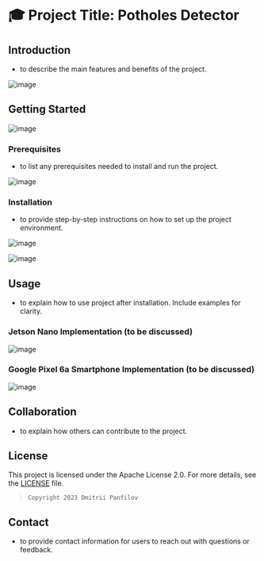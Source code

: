# 🎓 Project Title: Potholes Detector

## Introduction

- to describe the main features and benefits of the project.

![image](https://github.com/DmPanf/Potholes_Detector/assets/99917230/765a923d-86cb-4a2f-b6b8-b89834075192)

## Getting Started

![image](https://github.com/DmPanf/Potholes_Detector/assets/99917230/ab0068df-493e-4182-bbb4-8372bfdc7b93)

### Prerequisites

- to list any prerequisites needed to install and run the project.

![image](https://github.com/DmPanf/Potholes_Detector/assets/99917230/ac37309d-2da8-44d5-b008-bd7d493ae380)


### Installation

- to provide step-by-step instructions on how to set up the project environment.

![image](https://github.com/DmPanf/Potholes_Detector/assets/99917230/dbfc558e-4620-4c8b-aeb8-375ca3f44930)

![image](https://github.com/DmPanf/Potholes_Detector/assets/99917230/fe53dfde-9c91-4281-a978-2cd30cc03bde)


## Usage

- to explain how to use project after installation. Include examples for clarity.

  
### Jetson Nano Implementation (to be discussed)

![image](https://github.com/DmPanf/Potholes_Detector/assets/99917230/d650943a-623a-48a5-beba-2457b9e5e021)

### Google Pixel 6a Smartphone Implementation (to be discussed)

![image](https://github.com/DmPanf/Potholes_Detector/assets/99917230/4862eaf5-3ef7-443c-a782-7cb3c726198d)

## Collaboration

- to explain how others can contribute to the project.

## License

This project is licensed under the Apache License 2.0. For more details, see the [LICENSE](LICENSE) file.

> `Copyright 2023 Dmitrii Panfilov`

## Contact

- to provide contact information for users to reach out with questions or feedback.

